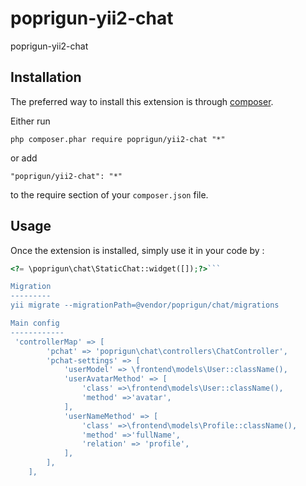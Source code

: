 poprigun-yii2-chat
=============
poprigun-yii2-chat

Installation
------------

The preferred way to install this extension is through [composer](http://getcomposer.org/download/).

Either run

```
php composer.phar require poprigun/yii2-chat "*"
```

or add

```
"poprigun/yii2-chat": "*"
```

to the require section of your `composer.json` file.


Usage
-----

Once the extension is installed, simply use it in your code by  :

```php
<?= \poprigun\chat\StaticChat::widget([]);?>```

Migration
---------
yii migrate --migrationPath=@vendor/poprigun/chat/migrations

Main config
------------
 'controllerMap' => [
        'pchat' => 'poprigun\chat\controllers\ChatController',
        'pchat-settings' => [
            'userModel' => \frontend\models\User::className(),
            'userAvatarMethod' => [
                'class' =>\frontend\models\User::className(),
                'method' =>'avatar',
            ],
            'userNameMethod' => [
                'class' =>\frontend\models\Profile::className(),
                'method' =>'fullName',
                'relation' => 'profile',
            ],
        ],
    ],
